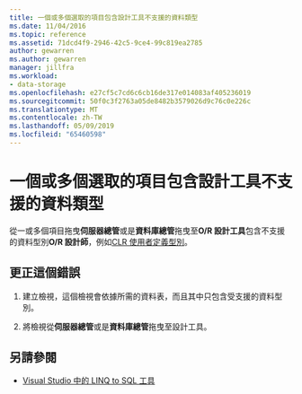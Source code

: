 ```yaml
---
title: 一個或多個選取的項目包含設計工具不支援的資料類型
ms.date: 11/04/2016
ms.topic: reference
ms.assetid: 71dcd4f9-2946-42c5-9ce4-99c819ea2785
author: gewarren
ms.author: gewarren
manager: jillfra
ms.workload:
- data-storage
ms.openlocfilehash: e27cf5c7cd6c6cb16de317e014083af405236019
ms.sourcegitcommit: 50f0c3f2763a05de8482b3579026d9c76c0e226c
ms.translationtype: MT
ms.contentlocale: zh-TW
ms.lasthandoff: 05/09/2019
ms.locfileid: "65460598"
---
```

# <a name="one-or-more-selected-items-contain-a-data-type-that-is-not-supported-by-the-designer"></a>一個或多個選取的項目包含設計工具不支援的資料類型

從一或多個項目拖曳**伺服器總管**或是**資料庫總管**拖曳至**O/R 設計工具**包含不支援的資料型別**O/R 設計師**，例如[CLR 使用者定義型別](/dotnet/framework/data/adonet/sql/clr-user-defined-types)。

## <a name="to-correct-this-error"></a>更正這個錯誤

1. 建立檢視，這個檢視會依據所需的資料表，而且其中只包含受支援的資料型別。

2. 將檢視從**伺服器總管**或是**資料庫總管**拖曳至設計工具。

## <a name="see-also"></a>另請參閱

- [Visual Studio 中的 LINQ to SQL 工具](../data-tools/linq-to-sql-tools-in-visual-studio2.md)